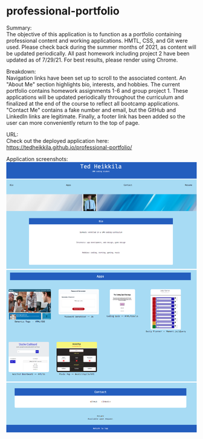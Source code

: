 # professional-portfolio

Summary: 
<br>
The objective of this application is to function as a portfolio containing professional content and working applications. HMTL, CSS, and Git were used. Please check back during the summer months of 2021, as content will be updated periodically. All past homework including project 2 have been updated as of 7/29/21. For best results, please render using Chrome.

Breakdown: 
<br>
Navigation links have been set up to scroll to the associated content. An "About Me" section highlights bio, interests, and hobbies. The current portfolio contains homework assignments 1-6 and group project 1. These applications will be updated periodically throughout the curriculum and finalized at the end of the course to reflect all bootcamp applications. "Contact Me" contains a fake number and email, but the GitHub and LinkedIn links are legitimate. Finally, a footer link has been added so the user can more conveniently return to the top of page.

URL:
<br>
Check out the deployed application here: https://tedheikkila.github.io/professional-portfolio/

Application screenshots:
<br>
<img src="./images/hw2-top.png" width="600" /> 
<img src="./images/hw2-middle.png" width="600" /> 
<img src="./images/hw2-bottom.png" width="600" /> 


 